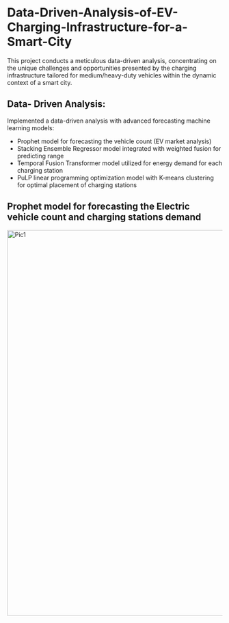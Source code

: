 # Data-Driven-Analysis-of-EV-Charging-Infrastructure-for-a-Smart-City
This project conducts a meticulous data-driven analysis, concentrating on the unique challenges and opportunities presented by the charging infrastructure tailored for medium/heavy-duty vehicles within the dynamic context of a smart city.

## Data- Driven Analysis:
Implemented a data-driven analysis with advanced forecasting machine learning models:
- Prophet model for forecasting the vehicle count (EV market analysis)
- Stacking Ensemble Regressor model integrated with weighted fusion for predicting range
- Temporal Fusion Transformer model utilized for energy demand for each charging station
- PuLP linear programming optimization model with K-means clustering for optimal placement of charging stations

## Prophet model for forecasting the Electric vehicle count and charging stations demand
<img width="900" alt="Pic1" src="https://github.com/abdulmahejabeen/Data-Driven-Analysis-of-EV-Charging-Infrastructure-for-a-Smart-City/assets/56336879/29c02ffb-78bf-4f24-be12-b893fa1ba337">



